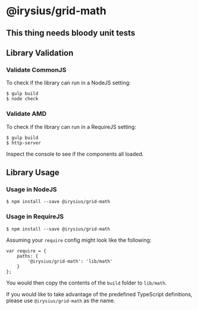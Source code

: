 # @irysius/grid-math

## This thing needs bloody unit tests

## Library Validation
### Validate CommonJS
To check if the library can run in a NodeJS setting:

    $ gulp build
    $ node check


### Validate AMD
To check if the library can run in a RequireJS setting:

    $ gulp build
    $ http-server

Inspect the console to see if the components all loaded.

## Library Usage
### Usage in NodeJS

    $ npm install --save @irysius/grid-math

### Usage in RequireJS

    $ npm install --save @irysius/grid-math

Assuming your `require` config might look like the following:

    var require = {
        paths: {
            '@irysius/grid-math': 'lib/math'
        }
    };

You would then copy the contents of the `build` folder to `lib/math`.

If you would like to take advantage of the predefined TypeScript definitions, please use `@irysius/grid-math` as the name.




